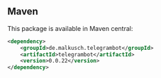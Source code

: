 ## Maven

This package is available in Maven central:
```xml maven
<dependency>
    <groupId>de.malkusch.telegrambot</groupId>
	<artifactId>telegrambot</artifactId>
	<version>0.0.22</version>
</dependency>
```
